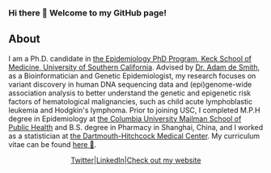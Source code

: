 ### Hi there 👋 Welcome to my GitHub page! 

<!--
**XUKEREN/XUKEREN** is a ✨ _special_ ✨ repository because its `README.md` (this file) appears on your GitHub profile.

Here are some ideas to get you started:

- 🔭 I’m currently working on ...
- 🌱 I’m currently learning ...
- 👯 I’m looking to collaborate on ...
- 🤔 I’m looking for help with ...
- 💬 Ask me about ...
- 📫 How to reach me: ...
- 😄 Pronouns: ...
- ⚡ Fun fact: ...
-->

## About  
I am a Ph.D. candidate in [the Epidemiology PhD Program, Keck School of Medicine, University of Southern California](https://keck.usc.edu/). Advised by [Dr. Adam de Smith](https://keck.usc.edu/faculty-search/adam-de-smith/), as a Bioinformatician and Genetic Epidemiologist, my research focuses on variant discovery in human DNA sequencing data and (epi)genome-wide association analysis to better understand the genetic and epigenetic risk factors of hematological malignancies, such as child acute lymphoblastic leukemia and Hodgkin's lymphoma. Prior to joining USC, I completed M.P.H degree in Epidemiology at [the Columbia University Mailman School of Public Health](https://www.publichealth.columbia.edu/) and B.S. degree in Pharmacy in Shanghai, China, and I worked as a statistician at [the Dartmouth-Hitchcock Medical Center](https://www.dartmouth-hitchcock.org/). My curriculum vitae can be found [here :open_file_folder:](https://xukeren.rbind.io/cv/cv.pdf). 

<div align="middle">
 
[Twitter][Twitter]|[LinkedIn][LinkedIn]|[Check out my website][Website]

</div>

<!--
Quick Link 
-->

[Twitter]:https://twitter.com/kerenxuepi
[LinkedIn]:https://www.linkedin.com/in/kerenxu/
[GitHub]:https://github.com/XUKEREN
[Website]:https://xukeren.rbind.io/

<div align="middle">
 
</div>
